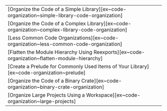 ||
|--------|
| [Organize the Code of a Simple Library][ex~code-organization~simple-library-code-organization] |
| [Organize the Code of a Complex Library][ex~code-organization~complex-library-code-organization] |
| [Less Common Code Organizations][ex~code-organization~less-common-code-organization] |
| [Flatten the Module Hierarchy Using Reexports][ex~code-organization~flatten-module-hierarchy] |
| [Create a Prelude for Commonly Used Items of Your Library][ex~code-organization~prelude] |
| [Organize the Code of a Binary Crate][ex~code-organization~binary-crate-organization] |
| [Organize Large Projects Using a Workspace][ex~code-organization~large-projects] |
